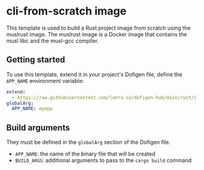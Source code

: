 # cli-from-scratch image

This template is used to build a Rust project image from scratch using the muslrust image.
The muslrust image is a Docker image that contains the musl libc and the musl-gcc compiler.


## Getting started

To use this template, extend it in your project's Dofigen file, define the `APP_NAME` environment variable:

```yml
extend:
  - https://raw.githubusercontent.com/lenra-io/dofigen-hub/main/rust/cli-from-scratch.image.yml
globalArg:
  APP_NAME: myapp
```

## Build arguments

They must be defined in the `globalArg` section of the Dofigen file.

- `APP_NAME`: the name of the binary file that will be created
- `BUILD_ARGS`: additional arguments to pass to the `cargo build` command
